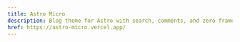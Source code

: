```yaml
---
title: Astro Micro
description: Blog theme for Astro with search, comments, and zero frameworks.
href: https://astro-micro.vercel.app/
---
```

